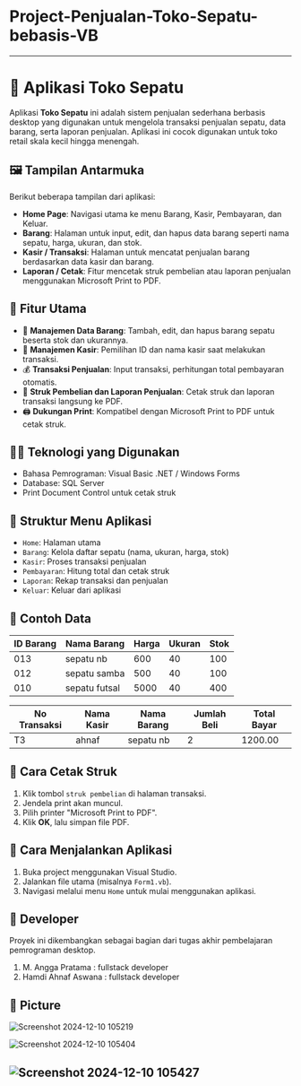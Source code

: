 # Project-Penjualan-Toko-Sepatu-bebasis-VB
---

# 🥿 Aplikasi Toko Sepatu

Aplikasi **Toko Sepatu** ini adalah sistem penjualan sederhana berbasis desktop yang digunakan untuk mengelola transaksi penjualan sepatu, data barang, serta laporan penjualan. Aplikasi ini cocok digunakan untuk toko retail skala kecil hingga menengah.

## 🖼️ Tampilan Antarmuka

Berikut beberapa tampilan dari aplikasi:

* **Home Page**: Navigasi utama ke menu Barang, Kasir, Pembayaran, dan Keluar.
* **Barang**: Halaman untuk input, edit, dan hapus data barang seperti nama sepatu, harga, ukuran, dan stok.
* **Kasir / Transaksi**: Halaman untuk mencatat penjualan barang berdasarkan data kasir dan barang.
* **Laporan / Cetak**: Fitur mencetak struk pembelian atau laporan penjualan menggunakan Microsoft Print to PDF.

## 🔧 Fitur Utama

* 🛒 **Manajemen Data Barang**: Tambah, edit, dan hapus barang sepatu beserta stok dan ukurannya.
* 👤 **Manajemen Kasir**: Pemilihan ID dan nama kasir saat melakukan transaksi.
* 💰 **Transaksi Penjualan**: Input transaksi, perhitungan total pembayaran otomatis.
* 📄 **Struk Pembelian dan Laporan Penjualan**: Cetak struk dan laporan transaksi langsung ke PDF.
* 🖨️ **Dukungan Print**: Kompatibel dengan Microsoft Print to PDF untuk cetak struk.

## 🧑‍💻 Teknologi yang Digunakan

* Bahasa Pemrograman: Visual Basic .NET / Windows Forms
* Database: SQL Server
* Print Document Control untuk cetak struk

## 📁 Struktur Menu Aplikasi

* `Home`: Halaman utama
* `Barang`: Kelola daftar sepatu (nama, ukuran, harga, stok)
* `Kasir`: Proses transaksi penjualan
* `Pembayaran`: Hitung total dan cetak struk
* `Laporan`: Rekap transaksi dan penjualan
* `Keluar`: Keluar dari aplikasi

## 📌 Contoh Data

| ID Barang | Nama Barang   | Harga | Ukuran | Stok |
| --------- | ------------- | ----- | ------ | ---- |
| 013       | sepatu nb     | 600   | 40     | 100  |
| 012       | sepatu samba  | 500   | 40     | 100  |
| 010       | sepatu futsal | 5000  | 40     | 400  |

| No Transaksi | Nama Kasir | Nama Barang | Jumlah Beli | Total Bayar |
| ------------ | ---------- | ----------- | ----------- | ----------- |
| T3           | ahnaf      | sepatu nb   | 2           | 1200.00     |

## 🧾 Cara Cetak Struk

1. Klik tombol `struk pembelian` di halaman transaksi.
2. Jendela print akan muncul.
3. Pilih printer "Microsoft Print to PDF".
4. Klik **OK**, lalu simpan file PDF.

## 🚀 Cara Menjalankan Aplikasi

1. Buka project menggunakan Visual Studio.
2. Jalankan file utama (misalnya `Form1.vb`).
3. Navigasi melalui menu `Home` untuk mulai menggunakan aplikasi.

## 👤 Developer

Proyek ini dikembangkan sebagai bagian dari tugas akhir pembelajaran pemrograman desktop.
1. M. Angga Pratama : fullstack developer
2. Hamdi Ahnaf Aswana : fullstack developer


## 📸 Picture

![Screenshot 2024-12-10 105219](https://github.com/user-attachments/assets/28ab8ed0-f493-43de-a56d-dcefc5199be9)

![Screenshot 2024-12-10 105404](https://github.com/user-attachments/assets/23d80ac3-6a44-45cb-92ac-d367c53f1abd)

![Screenshot 2024-12-10 105427](https://github.com/user-attachments/assets/f2631f77-bcdc-4182-9857-6d58e7523bb4)
---
